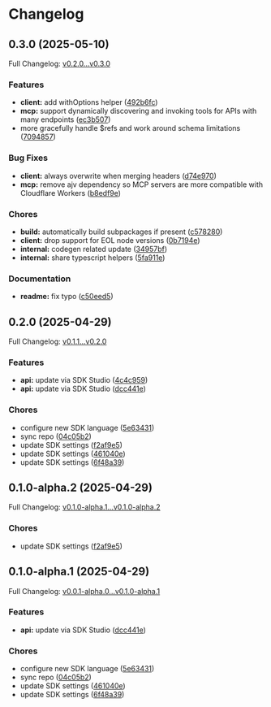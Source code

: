 # Changelog

## 0.3.0 (2025-05-10)

Full Changelog: [v0.2.0...v0.3.0](https://github.com/mayaniv/kusto_mcp/compare/v0.2.0...v0.3.0)

### Features

* **client:** add withOptions helper ([492b6fc](https://github.com/mayaniv/kusto_mcp/commit/492b6fce828308c9c5f8583d680afe55b369308b))
* **mcp:** support dynamically discovering and invoking tools for APIs with many endpoints ([ec3b507](https://github.com/mayaniv/kusto_mcp/commit/ec3b507da4581ab5a607836a9d3b7ab6662a27d8))
* more gracefully handle $refs and work around schema limitations ([7094857](https://github.com/mayaniv/kusto_mcp/commit/7094857faf8814188a747f78d95a004cfd8fd9a9))


### Bug Fixes

* **client:** always overwrite when merging headers ([d74e970](https://github.com/mayaniv/kusto_mcp/commit/d74e97049ace3df7dfa395c0b19946aee1ab385d))
* **mcp:** remove ajv dependency so MCP servers are more compatible with Cloudflare Workers ([b8edf9e](https://github.com/mayaniv/kusto_mcp/commit/b8edf9ee641367a3d7d288eaa20bacacb418b7e3))


### Chores

* **build:** automatically build subpackages if present ([c578280](https://github.com/mayaniv/kusto_mcp/commit/c578280bda9670ef0ae6d01536b3cba49952431c))
* **client:** drop support for EOL node versions ([0b7194e](https://github.com/mayaniv/kusto_mcp/commit/0b7194efa08d337f8bfb126a9c1b90fb407a2985))
* **internal:** codegen related update ([34957bf](https://github.com/mayaniv/kusto_mcp/commit/34957bf54249cb900f39a52f76c793fa18722b9a))
* **internal:** share typescript helpers ([5fa911e](https://github.com/mayaniv/kusto_mcp/commit/5fa911e4aae9c50da90b845ea80a3e71b47a49b8))


### Documentation

* **readme:** fix typo ([c50eed5](https://github.com/mayaniv/kusto_mcp/commit/c50eed57a7a9ed140c13d7cea7bc17b99b3632ea))

## 0.2.0 (2025-04-29)

Full Changelog: [v0.1.1...v0.2.0](https://github.com/mayaniv/kusto_mcp/compare/v0.1.1...v0.2.0)

### Features

* **api:** update via SDK Studio ([4c4c959](https://github.com/mayaniv/kusto_mcp/commit/4c4c9599053162d0096a68046a4d487f20ba5d3c))
* **api:** update via SDK Studio ([dcc441e](https://github.com/mayaniv/kusto_mcp/commit/dcc441ea3e5740a3910f72817176ce0f3e4dbdd2))


### Chores

* configure new SDK language ([5e63431](https://github.com/mayaniv/kusto_mcp/commit/5e63431296dc97fb82186bc32b2f9f30774e4b7d))
* sync repo ([04c05b2](https://github.com/mayaniv/kusto_mcp/commit/04c05b261ee0d3560c89fb607dee61d02a03e02f))
* update SDK settings ([f2af9e5](https://github.com/mayaniv/kusto_mcp/commit/f2af9e5989d480af9dc090009c6b5e32815cd6f1))
* update SDK settings ([461040e](https://github.com/mayaniv/kusto_mcp/commit/461040e5f15407c5373412c6d651ac9068e8b071))
* update SDK settings ([6f48a39](https://github.com/mayaniv/kusto_mcp/commit/6f48a39ac5ae8e761242f2aaee9c2eed3d61f04c))

## 0.1.0-alpha.2 (2025-04-29)

Full Changelog: [v0.1.0-alpha.1...v0.1.0-alpha.2](https://github.com/mayaniv/kusto_mcp/compare/v0.1.0-alpha.1...v0.1.0-alpha.2)

### Chores

* update SDK settings ([f2af9e5](https://github.com/mayaniv/kusto_mcp/commit/f2af9e5989d480af9dc090009c6b5e32815cd6f1))

## 0.1.0-alpha.1 (2025-04-29)

Full Changelog: [v0.0.1-alpha.0...v0.1.0-alpha.1](https://github.com/mayaniv/kusto_mcp/compare/v0.0.1-alpha.0...v0.1.0-alpha.1)

### Features

* **api:** update via SDK Studio ([dcc441e](https://github.com/mayaniv/kusto_mcp/commit/dcc441ea3e5740a3910f72817176ce0f3e4dbdd2))


### Chores

* configure new SDK language ([5e63431](https://github.com/mayaniv/kusto_mcp/commit/5e63431296dc97fb82186bc32b2f9f30774e4b7d))
* sync repo ([04c05b2](https://github.com/mayaniv/kusto_mcp/commit/04c05b261ee0d3560c89fb607dee61d02a03e02f))
* update SDK settings ([461040e](https://github.com/mayaniv/kusto_mcp/commit/461040e5f15407c5373412c6d651ac9068e8b071))
* update SDK settings ([6f48a39](https://github.com/mayaniv/kusto_mcp/commit/6f48a39ac5ae8e761242f2aaee9c2eed3d61f04c))
